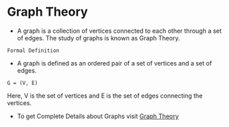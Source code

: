# Graph Theory
- A graph is a collection of vertices connected to each other through a set of edges.
The study of graphs is known as Graph Theory.
 

`Formal Definition`

- A graph is defined as an ordered pair of a set of vertices and a set of edges.

`G = (V, E)`

Here, V is the set of vertices and E is the set of edges connecting the vertices.

- To get Complete Details about Graphs visit [Graph Theory](https://www.gatevidyalay.com/tag/graph-theory-notes-pdf/)
